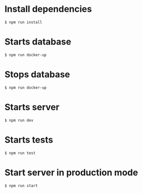 # Install dependencies
`$ npm run install`

# Starts database
`$ npm run docker-up`

# Stops database
`$ npm run docker-up`

# Starts server
`$ npm run dev`

# Starts tests
`$ npm run test`

# Start server in production mode
`$ npm run start`
